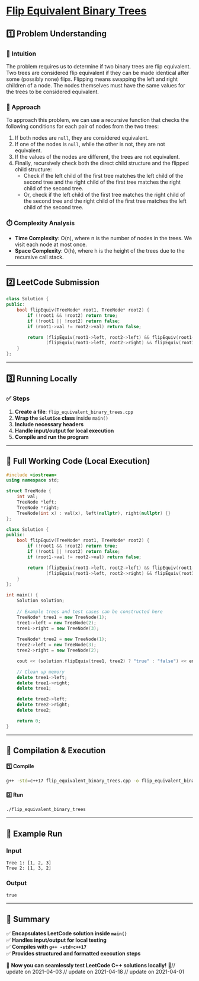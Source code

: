# **[Flip Equivalent Binary Trees](https://leetcode.com/problems/flip-equivalent-binary-trees/description/)**  

## **1️⃣ Problem Understanding**  
### **📌 Intuition**  
The problem requires us to determine if two binary trees are flip equivalent. Two trees are considered flip equivalent if they can be made identical after some (possibly none) flips. Flipping means swapping the left and right children of a node. The nodes themselves must have the same values for the trees to be considered equivalent.  

### **🚀 Approach**  
To approach this problem, we can use a recursive function that checks the following conditions for each pair of nodes from the two trees:
1. If both nodes are `null`, they are considered equivalent.
2. If one of the nodes is `null`, while the other is not, they are not equivalent.
3. If the values of the nodes are different, the trees are not equivalent.
4. Finally, recursively check both the direct child structure and the flipped child structure:
   - Check if the left child of the first tree matches the left child of the second tree and the right child of the first tree matches the right child of the second tree.
   - Or, check if the left child of the first tree matches the right child of the second tree and the right child of the first tree matches the left child of the second tree.

### **⏱️ Complexity Analysis**  
- **Time Complexity**: O(n), where n is the number of nodes in the trees. We visit each node at most once.
- **Space Complexity**: O(h), where h is the height of the trees due to the recursive call stack.

---  

## **2️⃣ LeetCode Submission**  
```cpp
class Solution {
public:
    bool flipEquiv(TreeNode* root1, TreeNode* root2) {
        if (!root1 && !root2) return true;
        if (!root1 || !root2) return false;
        if (root1->val != root2->val) return false;

        return (flipEquiv(root1->left, root2->left) && flipEquiv(root1->right, root2->right)) || 
               (flipEquiv(root1->left, root2->right) && flipEquiv(root1->right, root2->left));
    }
};
```  

---  

## **3️⃣ Running Locally**  
### **✅ Steps**  
1. **Create a file**: `flip_equivalent_binary_trees.cpp`  
2. **Wrap the `Solution` class** inside `main()`  
3. **Include necessary headers**  
4. **Handle input/output for local execution**  
5. **Compile and run the program**  

---  

## **📝 Full Working Code (Local Execution)**  
```cpp
#include <iostream>
using namespace std;

struct TreeNode {
    int val;
    TreeNode *left;
    TreeNode *right;
    TreeNode(int x) : val(x), left(nullptr), right(nullptr) {}
};

class Solution {
public:
    bool flipEquiv(TreeNode* root1, TreeNode* root2) {
        if (!root1 && !root2) return true;
        if (!root1 || !root2) return false;
        if (root1->val != root2->val) return false;

        return (flipEquiv(root1->left, root2->left) && flipEquiv(root1->right, root2->right)) || 
               (flipEquiv(root1->left, root2->right) && flipEquiv(root1->right, root2->left));
    }
};

int main() {
    Solution solution;
    
    // Example trees and test cases can be constructed here
    TreeNode* tree1 = new TreeNode(1);
    tree1->left = new TreeNode(2);
    tree1->right = new TreeNode(3);
    
    TreeNode* tree2 = new TreeNode(1);
    tree2->left = new TreeNode(3);
    tree2->right = new TreeNode(2);

    cout << (solution.flipEquiv(tree1, tree2) ? "true" : "false") << endl;

    // Clean up memory
    delete tree1->left;
    delete tree1->right;
    delete tree1;

    delete tree2->left;
    delete tree2->right;
    delete tree2;

    return 0;
}
```  

---  

## **🔧 Compilation & Execution**  
#### **1️⃣ Compile**  
```bash
g++ -std=c++17 flip_equivalent_binary_trees.cpp -o flip_equivalent_binary_trees
```  

#### **2️⃣ Run**  
```bash
./flip_equivalent_binary_trees
```  

---  

## **🎯 Example Run**  
### **Input**  
```
Tree 1: [1, 2, 3]
Tree 2: [1, 3, 2]
```  
### **Output**  
```
true
```  

---  

## **📌 Summary**  
✅ **Encapsulates LeetCode solution inside `main()`**  
✅ **Handles input/output for local testing**  
✅ **Compiles with `g++ -std=c++17`**  
✅ **Provides structured and formatted execution steps**  

🚀 **Now you can seamlessly test LeetCode C++ solutions locally!** 🚀// update on 2021-04-03
// update on 2021-04-18
// update on 2021-04-01
